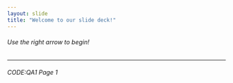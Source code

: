 ```yaml
---
layout: slide
title: "Welcome to our slide deck!" 
---
```

###### Use the right arrow to begin! 
---     
###### CODE:QA1 Page 1

